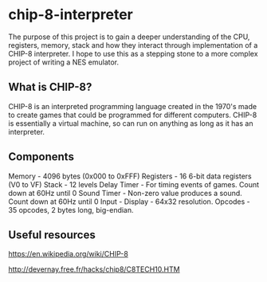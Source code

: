 # chip-8-interpreter

The purpose of this project is to gain a deeper understanding of the CPU, registers, memory, stack and how they interact through implementation of a CHIP-8 interpreter. I hope to use this as a stepping stone to a more complex project of writing a NES emulator.

## What is CHIP-8?

CHIP-8 is an interpreted programming language created in the 1970's made to create games that could be programmed for different computers. CHIP-8 is essentially a virtual machine, so can run on anything as long as it has an interpreter.

## Components

Memory - 4096 bytes (0x000 to 0xFFF)
Registers - 16 6-bit data registers (V0 to VF)
Stack - 12 levels
Delay Timer - For timing events of games. Count down at 60Hz until 0
Sound Timer - Non-zero value produces a sound. Count down at 60Hz until 0
Input -
Display - 64x32 resolution. 
Opcodes - 35 opcodes, 2 bytes long, big-endian.

## Useful resources

https://en.wikipedia.org/wiki/CHIP-8

http://devernay.free.fr/hacks/chip8/C8TECH10.HTM